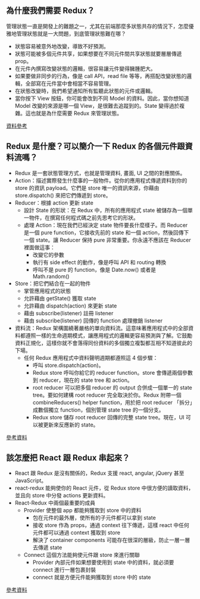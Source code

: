 ## 為什麼我們需要 Redux？

管理狀態一直是開發上的難題之一，尤其在前端那麼多狀態共存的情況下，怎麼優雅地管理狀態就是一大問題，到底管理狀態難在哪？

- 狀態容易被意外地改變，導致不好預測。
- 狀態可能被多個元件共享，如果想要在不同元件間共享狀態就要層層傳遞 prop。
- 在元件內撰寫改變狀態的邏輯，很容易讓元件變得臃腫肥大。
- 如果要做非同步的行為，像是 call API，read file 等等，再搭配改變狀態的邏輯，全部寫在元件當中會相當不容易管理。
- 在狀態改變時，我們希望通知所有監聽此狀態的元件或邏輯。
- 當你按下 View 按鈕，你可能會改到不同 Model 的資料。因此，當你想知道 Model 改變的來源是哪一個 View，是很難去追蹤到的。State 變得過於複雜。這也就是為什麼需要 Redux 來管理狀態。

[資料參考](https://ithelp.ithome.com.tw/articles/10224391)

## Redux 是什麼？可以簡介一下 Redux 的各個元件跟資料流嗎？

- Redux 是一套狀態管理方式，也就是管理資料, 畫面, UI 之間的對應關係。
- Action：描述實際發生什麼事的一般物件。從你的應用程式傳遞資料到你的 store 的資訊 payload。它們是 store 唯一的資訊來源，你藉由 store.dispatch() 來把它們傳遞到 store。
- Reducer：根據 action 更新 state
  - 設計 State 的形狀：在 Redux 中，所有的應用程式 state 被儲存為一個單一物件，在撰寫任何程式碼之前先思考它的形狀。
  - 處理 Action：現在我們已經決定 state 物件要長什麼樣子。而 Reducer 是一個 pure function，它接收先前的 state 和一個 action，然後回傳下一個 state。讓 Reducer 保持 pure 非常重要。你永遠不應該在 Reducer 裡面做這事：
    - 改變它的參數
    - 執行有 side effect 的動作，像是呼叫 API 和 routing 轉換
    - 呼叫不是 pure 的 function，像是 Date.now() 或者是 Math.random()
- Store：把它們結合在一起的物件
  - 掌管應用程式的狀態
  - 允許藉由 getState() 獲取 state
  - 允許藉由 dispatch(action) 來更新 state
  - 藉由 subscribe(listener) 註冊 listener
  - 藉由 subscribe(listener) 回傳的 function 處理撤銷 listener
- 資料流：Redux 架構圍繞著嚴格的單向資料流。這意味著應用程式中的全部資料都遵照一樣的生命週期模式，讓應用程式的邏輯更容易預測與了解。它鼓勵資料正規化，這樣你就不會落得同份資料的多個獨立複製都互相不知道彼此的下場。
  - 任何 Redux 應用程式中資料聲明週期都遵照這 4 個步驟：
    - 呼叫 store.dispatch(action)。
    - Redux store 呼叫你給它的 reducer function。store 會傳遞兩個參數到 reducer，現在的 state tree 和 action。
    - root reducer 可以把多個 reducer 的 output 合併成一個單一的 state tree。要如何建構 root reducer 完全取決於你。Redux 附帶一個 combineReducers() helper function，用於把 root reducer 「拆分」成數個獨立 function，個別管理 state tree 的一個分支。
    - Redux store 儲存 root reducer 回傳的完整 state tree。現在，UI 可以被更新來反應新的 state。

[參考資料](https://chentsulin.github.io/redux/docs/basics/Actions.html)

## 該怎麼把 React 跟 Redux 串起來？

- React 跟 Redux 是沒有關係的，Redux 支援 react, angular, jQuery 甚至 JavaScript。
- react-redux 能夠使你的 React 元件，從 Redux store 中很方便的讀取資料，並且向 store 中分發 actions 更新資料。
- React-Redux 中兩個最重要的成員
  - Provider 使整個 app 都能夠獲取到 store 中的資料
    - 包在元件的最外層，使所有的子元件都可以拿到 state
    - 接收 store 作為 props，通過 context 往下傳遞，這樣 react 中任何元件都可以通過 context 獲取到 store
    - 解決了 container components 可能存在很深的層級，防止一層一層去傳遞 state
  - Connect 這個方法能夠使元件跟 store 來進行關聯
    - Provider 內部元件如果想要使用到 state 中的資料，就必須要 connect 進行一層包裹封裝
    - connect 就是方便元件能夠獲取到 store 中的 state

[參考資料](https://www.mdeditor.tw/pl/pENO/zh-tw)
